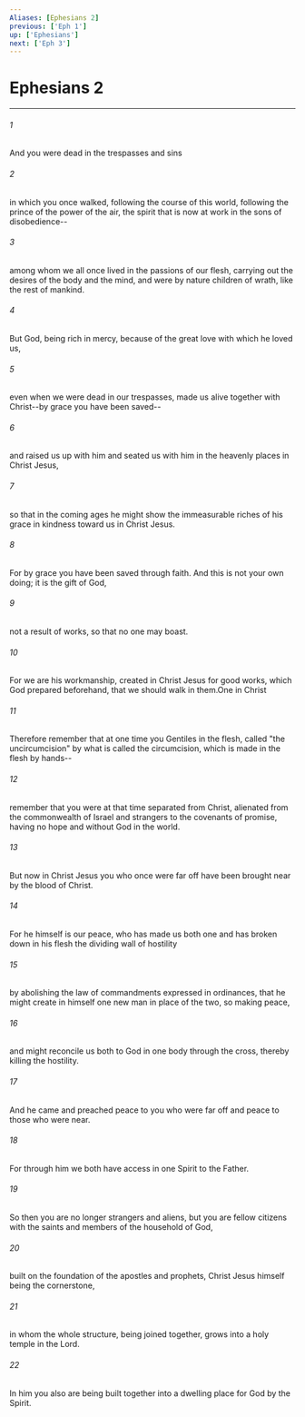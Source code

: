 ```yaml
---
Aliases: [Ephesians 2]
previous: ['Eph 1']
up: ['Ephesians']
next: ['Eph 3']
---
```

# Ephesians 2

***

 

###### 1 
And you were dead in the trespasses and sins 
 

###### 2 
in which you once walked, following the course of this world, following the prince of the power of the air, the spirit that is now at work in the sons of disobedience-- 
 

###### 3 
among whom we all once lived in the passions of our flesh, carrying out the desires of the body and the mind, and were by nature children of wrath, like the rest of mankind. 
 

###### 4 
But God, being rich in mercy, because of the great love with which he loved us, 
 

###### 5 
even when we were dead in our trespasses, made us alive together with Christ--by grace you have been saved-- 
 

###### 6 
and raised us up with him and seated us with him in the heavenly places in Christ Jesus, 
 

###### 7 
so that in the coming ages he might show the immeasurable riches of his grace in kindness toward us in Christ Jesus. 
 

###### 8 
For by grace you have been saved through faith. And this is not your own doing; it is the gift of God, 
 

###### 9 
not a result of works, so that no one may boast. 
 

###### 10 
For we are his workmanship, created in Christ Jesus for good works, which God prepared beforehand, that we should walk in them.One in Christ
 
 

###### 11 
Therefore remember that at one time you Gentiles in the flesh, called "the uncircumcision" by what is called the circumcision, which is made in the flesh by hands-- 
 

###### 12 
remember that you were at that time separated from Christ, alienated from the commonwealth of Israel and strangers to the covenants of promise, having no hope and without God in the world. 
 

###### 13 
But now in Christ Jesus you who once were far off have been brought near by the blood of Christ. 
 

###### 14 
For he himself is our peace, who has made us both one and has broken down in his flesh the dividing wall of hostility 
 

###### 15 
by abolishing the law of commandments expressed in ordinances, that he might create in himself one new man in place of the two, so making peace, 
 

###### 16 
and might reconcile us both to God in one body through the cross, thereby killing the hostility. 
 

###### 17 
And he came and preached peace to you who were far off and peace to those who were near. 
 

###### 18 
For through him we both have access in one Spirit to the Father. 
 

###### 19 
So then you are no longer strangers and aliens, but you are fellow citizens with the saints and members of the household of God, 
 

###### 20 
built on the foundation of the apostles and prophets, Christ Jesus himself being the cornerstone, 
 

###### 21 
in whom the whole structure, being joined together, grows into a holy temple in the Lord. 
 

###### 22 
In him you also are being built together into a dwelling place for God by the Spirit.
 
